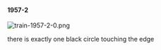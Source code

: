 #### 1957-2
![train-1957-2-0.png](https://github.com/lil-lab/nlvr/raw/master/nlvr/train/images/75/train-1957-2-0.png "train-1957-2-0.png")

there is exactly one black circle touching the edge